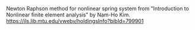 Newton Raphson method for nonlinear spring system from "Introduction to Nonlinear finite element analysis" by Nam-Ho Kim.
https://ils.lib.mtu.edu/vwebv/holdingsInfo?bibId=799901
